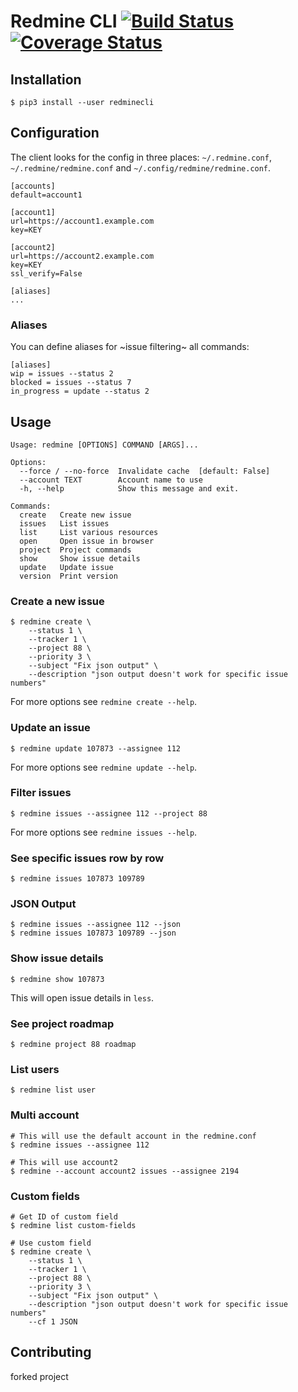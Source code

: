# Redmine CLI [![Build Status](https://travis-ci.com/egegunes/redmine-cli.svg?branch=master)](https://travis-ci.com/egegunes/redmine-cli) [![Coverage Status](https://coveralls.io/repos/github/egegunes/redmine-cli/badge.svg?branch=master)](https://coveralls.io/github/egegunes/redmine-cli?branch=master)

## Installation

```
$ pip3 install --user redminecli
```

## Configuration

The client looks for the config in three places: `~/.redmine.conf`,
`~/.redmine/redmine.conf` and `~/.config/redmine/redmine.conf`.

```
[accounts]
default=account1

[account1]
url=https://account1.example.com
key=KEY

[account2]
url=https://account2.example.com
key=KEY
ssl_verify=False

[aliases]
...

```

### Aliases

You can define aliases for ~issue filtering~ all commands:

```
[aliases]
wip = issues --status 2
blocked = issues --status 7
in_progress = update --status 2
```

## Usage

```
Usage: redmine [OPTIONS] COMMAND [ARGS]...

Options:
  --force / --no-force  Invalidate cache  [default: False]
  --account TEXT        Account name to use
  -h, --help            Show this message and exit.

Commands:
  create   Create new issue
  issues   List issues
  list     List various resources
  open     Open issue in browser
  project  Project commands
  show     Show issue details
  update   Update issue
  version  Print version

```

### Create a new issue

```
$ redmine create \
    --status 1 \
    --tracker 1 \
    --project 88 \
    --priority 3 \
    --subject "Fix json output" \
    --description "json output doesn't work for specific issue numbers"
```

For more options see `redmine create --help`.

### Update an issue

```
$ redmine update 107873 --assignee 112
```

For more options see `redmine update --help`.

### Filter issues

```
$ redmine issues --assignee 112 --project 88
```

For more options see `redmine issues --help`.

### See specific issues row by row

```
$ redmine issues 107873 109789
```

### JSON Output

```
$ redmine issues --assignee 112 --json
$ redmine issues 107873 109789 --json
```

### Show issue details

```
$ redmine show 107873
```

This will open issue details in `less`.

### See project roadmap

```
$ redmine project 88 roadmap
```

### List users

```
$ redmine list user
```

### Multi account

```
# This will use the default account in the redmine.conf
$ redmine issues --assignee 112

# This will use account2
$ redmine --account account2 issues --assignee 2194
```

### Custom fields

```
# Get ID of custom field
$ redmine list custom-fields

# Use custom field
$ redmine create \
    --status 1 \
    --tracker 1 \
    --project 88 \
    --priority 3 \
    --subject "Fix json output" \
    --description "json output doesn't work for specific issue numbers"
    --cf 1 JSON
```

## Contributing

forked project
